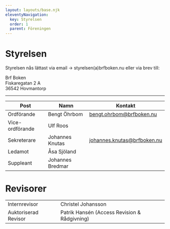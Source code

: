 ```yaml
---
layout: layouts/base.njk
eleventyNavigation:
  key: Styrelsen
  order: 1
  parent: Föreningen
---
```

# Styrelsen

Styrelsen nås lättast via email -> styrelsen(a)brfboken.nu eller via brev till:

Brf Boken <br>
Fiskaregatan 2 A <br>
36542 Hovmantorp

___

|    Post       | Namn   | Kontakt |
| ---------- | ------ | -------|
| Ordförande | Bengt Öhrbom | bengt.ohrbom@brfboken.nu |
| Vice-ordförande | Ulf Roos | |
| Sekreterare | Johannes Knutas | johannes.knutas@brfboken.nu |
| Ledamot | Åsa Sjöland | |
| Suppleant | Johannes Bredmar | |

# Revisorer

| | |
| -- | -- |
|Internrevisor | Christel Johansson | 	
Auktoriserad Revisor |	Patrik Hansén (Access Revision & Rådgivning) |


